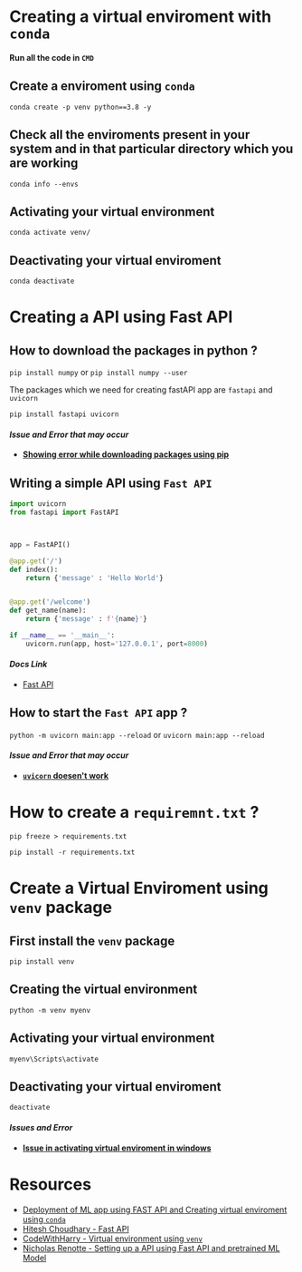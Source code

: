 # Creating a virtual enviroment with `conda` 
**Run all the code in `CMD`**

## Create a enviroment using `conda`
```
conda create -p venv python==3.8 -y
```

## Check all the enviroments present in your system and in that particular directory which you are working
```
conda info --envs
```

## Activating your virtual environment
```
conda activate venv/
```

## Deactivating your virtual enviroment
```
conda deactivate
```





# Creating a API using Fast API

<!-- ----------------------------------- -->

## **How to download the packages in python ?**
`pip install numpy` or `pip install numpy --user`

The packages which we need for creating fastAPI app are `fastapi` and `uvicorn`

```
pip install fastapi uvicorn
```


#### ***Issue and Error that may occur***
- [**Showing error while downloading packages using pip**](https://stackoverflow.com/questions/66322049/could-not-install-packages-due-to-an-oserror-winerror-2-no-such-file-or-direc)

<!-- ----------------------------------- -->

## **Writing a simple API using `Fast API`**
```py
import uvicorn
from fastapi import FastAPI



app = FastAPI()

@app.get('/')
def index():
    return {'message' : 'Hello World'}


@app.get('/welcome')
def get_name(name):
    return {'message' : f'{name}'}

if __name__ == '__main__':
    uvicorn.run(app, host='127.0.0.1', port=8000)
```
#### ***Docs Link***
- [Fast API](https://fastapi.tiangolo.com/)
<!-- ----------------------------------- -->

## **How to start the `Fast API` app ?**

`python -m uvicorn main:app --reload` or `uvicorn main:app --reload`

#### ***Issue and Error that may occur***
- [**`uvicorn` doesen't work**](https://stackoverflow.com/questions/64936440/python-uvicorn-the-term-uvicorn-is-not-recognized-as-the-name-of-a-cmdlet-f)


<!-- ---------------------------------- -->



# How to create a `requiremnt.txt` ?
```
pip freeze > requirements.txt

pip install -r requirements.txt
```



# Create a Virtual Enviroment using `venv` package
## First install the `venv` package
```
pip install venv
```

## Creating the virtual environment
```
python -m venv myenv
```

## Activating your virtual environment
```
myenv\Scripts\activate
```

## Deactivating your virtual enviroment
```
deactivate
```

#### *Issues and Error*
- [**Issue in activating virtual enviroment in windows**](https://stackoverflow.com/questions/8921188/issue-with-virtualenv-cannot-activate)


# Resources 
- [Deployment of ML app using FAST API and Creating virtual enviroment using `conda`](https://www.youtube.com/playlist?list=PLZoTAELRMXVPgsojPOHF9i0u2L83-m9P7)
- [Hitesh Choudhary - Fast API](https://www.youtube.com/watch?v=TQfIUS52QHA&t=20s&pp=ygUIZmFzdCBhcGk%3D)
- [CodeWithHarry - Virtual environment using `venv`](https://www.youtube.com/watch?v=nt6LlFTWOkg&ab_channel=CodeWithHarry)
- [Nicholas Renotte - Setting up a API using Fast API and pretrained ML Model](https://www.youtube.com/watch?v=C82lT9cWQiA&ab_channel=NicholasRenotte)
